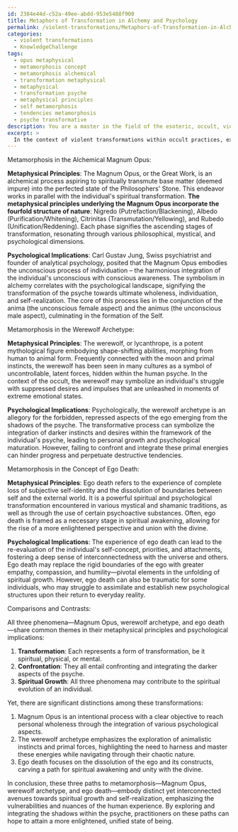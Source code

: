 ```yaml
---
id: 2384e44d-c52a-49ee-abdd-953e5488f900
title: Metaphors of Transformation in Alchemy and Psychology
permalink: /violent-transformations/Metaphors-of-Transformation-in-Alchemy-and-Psychology/
categories:
  - violent transformations
  - KnowledgeChallenge
tags:
  - opus metaphysical
  - metamorphosis concept
  - metamorphosis alchemical
  - transformation metaphysical
  - metaphysical
  - transformation psyche
  - metaphysical principles
  - self metamorphosis
  - tendencies metamorphosis
  - psyche transformative
description: You are a master in the field of the esoteric, occult, violent transformations and Education. You are a writer of tests, challenges, books and deep knowledge on violent transformations for initiates and students to gain deep insights and understanding from. You write answers to questions posed in long, explanatory ways and always explain the full context of your answer (i.e., related concepts, formulas, examples, or history), as well as the step-by-step thinking process you take to answer the challenges. Be rigorous and thorough, and summarize the key themes, ideas, and conclusions at the end.
excerpt: > 
  In the context of violent transformations within occult practices, explain the underlying metaphysical principles and psychological implications behind the occurrence of metamorphosis in the alchemical Magnum Opus, the werewolf archetype, and the concept of ego death, comparing their similarities and differences, and examining how each contributes to the spiritual evolution of the practitioner.
---
```

Metamorphosis in the Alchemical Magnum Opus:

**Metaphysical Principles**: The Magnum Opus, or the Great Work, is an alchemical process aspiring to spiritually transmute base matter (deemed impure) into the perfected state of the Philosophers' Stone. This endeavor works in parallel with the individual's spiritual transformation. **The metaphysical principles underlying the Magnum Opus incorporate the fourfold structure of nature**: Nigredo (Putrefaction/Blackening), Albedo (Purification/Whitening), Citrinitas (Transmutation/Yellowing), and Rubedo (Unification/Reddening). Each phase signifies the ascending stages of transformation, resonating through various philosophical, mystical, and psychological dimensions.

**Psychological Implications**: Carl Gustav Jung, Swiss psychiatrist and founder of analytical psychology, posited that the Magnum Opus embodies the unconscious process of individuation – the harmonious integration of the individual's unconscious with conscious awareness. The symbolism in alchemy correlates with the psychological landscape, signifying the transformation of the psyche towards ultimate wholeness, individuation, and self-realization. The core of this process lies in the conjunction of the anima (the unconscious female aspect) and the animus (the unconscious male aspect), culminating in the formation of the Self.

Metamorphosis in the Werewolf Archetype:

**Metaphysical Principles**: The werewolf, or lycanthrope, is a potent mythological figure embodying shape-shifting abilities, morphing from human to animal form. Frequently connected with the moon and primal instincts, the werewolf has been seen in many cultures as a symbol of uncontrollable, latent forces, hidden within the human psyche. In the context of the occult, the werewolf may symbolize an individual's struggle with suppressed desires and impulses that are unleashed in moments of extreme emotional states.

**Psychological Implications**: Psychologically, the werewolf archetype is an allegory for the forbidden, repressed aspects of the ego emerging from the shadows of the psyche. The transformative process can symbolize the integration of darker instincts and desires within the framework of the individual's psyche, leading to personal growth and psychological maturation. However, failing to confront and integrate these primal energies can hinder progress and perpetuate destructive tendencies.

Metamorphosis in the Concept of Ego Death:

**Metaphysical Principles**: Ego death refers to the experience of complete loss of subjective self-identity and the dissolution of boundaries between self and the external world. It is a powerful spiritual and psychological transformation encountered in various mystical and shamanic traditions, as well as through the use of certain psychoactive substances. Often, ego death is framed as a necessary stage in spiritual awakening, allowing for the rise of a more enlightened perspective and union with the divine.

**Psychological Implications**: The experience of ego death can lead to the re-evaluation of the individual's self-concept, priorities, and attachments, fostering a deep sense of interconnectedness with the universe and others. Ego death may replace the rigid boundaries of the ego with greater empathy, compassion, and humility—pivotal elements in the unfolding of spiritual growth. However, ego death can also be traumatic for some individuals, who may struggle to assimilate and establish new psychological structures upon their return to everyday reality.

Comparisons and Contrasts:

All three phenomena—Magnum Opus, werewolf archetype, and ego death—share common themes in their metaphysical principles and psychological implications:

1. **Transformation**: Each represents a form of transformation, be it spiritual, physical, or mental.
2. **Confrontation**: They all entail confronting and integrating the darker aspects of the psyche.
3. **Spiritual Growth**: All three phenomena may contribute to the spiritual evolution of an individual.

Yet, there are significant distinctions among these transformations:

1. Magnum Opus is an intentional process with a clear objective to reach personal wholeness through the integration of various psychological aspects.
2. The werewolf archetype emphasizes the exploration of animalistic instincts and primal forces, highlighting the need to harness and master these energies while navigating through their chaotic nature.
3. Ego death focuses on the dissolution of the ego and its constructs, carving a path for spiritual awakening and unity with the divine.

In conclusion, these three paths to metamorphosis—Magnum Opus, werewolf archetype, and ego death—embody distinct yet interconnected avenues towards spiritual growth and self-realization, emphasizing the vulnerabilities and nuances of the human experience. By exploring and integrating the shadows within the psyche, practitioners on these paths can hope to attain a more enlightened, unified state of being.
